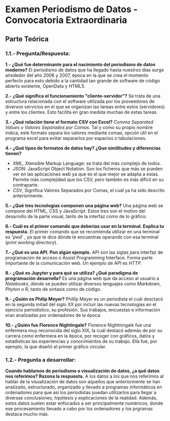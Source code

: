 # Examen Periodismo de Datos - Convocatoria Extraordinaria
## Parte Teórica
### 1.1.- Pregunta/Respuesta:
**1.- ¿Qué fue determinante para el nacimiento del periodismo de datos moderno?**
El periodismo de datos que ha llegado hasta nuestros días surge alrededor del año 2006 y 2007, época en la que se crea el momento perfecto para esto debido a la cantidad tan grande de software de código abierto existente, OpenData y HTML5.

**2.- ¿Qué significa el funcionamiento "cliente-servidor"?**
Se trata de una estructura relacionada con el software utilizada por los proveedores de diversos servicios en el que se organizan las tareas entre estos (servidores) y entre los clientes. Esto facilita en gran medida muchas de estas tareas.

**3.- ¿Qué relación tiene el formato CSV con Excel?**
*Comma Separated Values o Valores Separados por Comas.* Tal y como su propio nombre indica, este formato separa los valores mediante comas, opción útil en el programa excel para evitar separarlos por espacios o tabulaciones.

**4.- ¿Qué tipos de formatos de datos hay? ¿Que similitudes y diferencias tienen?**
- *XML*, Xtensible Markup Language: se trata del más complejo de todos.
- *JSON*: JavaScript Object Notation. Son los ficheros que más se pueden ver en las aplicaciones web ya que es el que mejor se adapta a estas. Permite más complejidad que los CSV, pero también es más difícil en su contraparte.
- *CSV*, Significa Valores Separados por Comas, el cuál ya ha sido descrito anteriormente.

**5.- ¿Qué tres tecnologías componen una página web?**
Una página web se compone del HTML, CSS y JavaScript. Estos tres son el motivo del desarrollo de la parte visual, tanto de la interfaz como de lo gráfico.

**6.- Cuál es el primer comando que deberías usar en la terminal. Explica tu respuesta.**
El primer comando que se recomienda utilizar en una terminal es 'pwd' , ya que te dice dónde te encuentras operando con esa terminal (*print working directory*).

**7.- ¿Qué es una API. Pon algún ejemplo.**
API son las siglas para interfaz de programación de acceso o Assist Programming Interface. Forma parte importante de la comunicación web. Un ejemplo de API es *HTTP*.

**8.- ¿Qué es Jupyter y para qué se utiliza? ¿Qué paradigma de programación desarrolla?**
Es una página web que da acceso al usuario a *Notebooks*, dónde se pueden utilizar diversos lenguajes como *Markdown*, *Phyton* o *R*, tanto de sintaxis como de código. 

**9.- ¿Quién es Philip Meyer?**
Phillip Meyer es un periodista el cuál desctacó en la segunda mitad del siglo XX por incluir las nuevas tecnologías en el ejercicio periodístico, su profesión. Sus trabajos, encuestas e información eran analizadas por ordenadores de la época.

**10.- ¿Quién fue Florence Nightingale?**
Florence Nightningale fue una enfermera muy reconocida del siglo XIX, la cuál destacó además de por su carrera como enfermera en la época, por recoger con gráficos, datos y estadísticas las experiencias y conocimientos de su trabajo. Ella fue, por ejemplo, la que diseñó el primer gráfico circular.

### 1.2.- Pregunta a desarrollar:
**Cuando hablamos de periodismo o visualización de datos, ¿a qué datos nos referimos? Razona la respuesta.**
A los datos a los que nos referimos al hablar de la visualización de datos son aquellos que anteriormente se han analizado, estructurado, organizado y llevado a programas informáticos en ordenadores para que así los periodistas puedan utilizarlos para llegar a diversas conclusiones, hipótesis y explicaciones de la realidad. Además, estos datos suelen estar enfocados a ser principalmente numéricos, donde ese procesamiento llevado a cabo por los ordenadores y los prgramas destaca mucho más.
